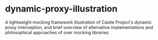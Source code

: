 # dynamic-proxy-illustration
A lightweight mocking framework illustration of Castle Project's dynamic proxy interception, and brief overview of alternative implementations and philosophical approaches of over mocking libraries.
